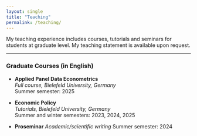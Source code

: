 ```yaml
---
layout: single
title: "Teaching"
permalink: /teaching/
---
```


My teaching experience includes courses, tutorials and seminars for students at graduate level.
My teaching statement is available upon request.

---


### Graduate Courses (in English)

- **Applied Panel Data Econometrics**  
  *Full course, Bielefeld University, Germany*  
  Summer semester: 2025

- **Economic Policy**  
  *Tutorials, Bielefeld University, Germany*  
  Summer and winter semesters: 2023, 2024, 2025

- **Proseminar**
  *Academic/scientific writing*
  Summer semester: 2024 

